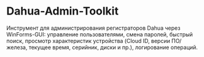 # Dahua-Admin-Toolkit
Инструмент для администрирования регистраторов Dahua через WinForms-GUI: управление пользователями, смена паролей, быстрый поиск, просмотр характеристик устройства (Cloud ID, версии ПО/железа, текущее время, серийник, диски и пр.), логирование операций.
